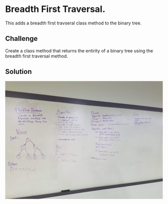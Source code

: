 # Breadth First Traversal.
This adds a breadth first travseral class method to the binary tree.

## Challenge
Create a class method that returns the entirity of a binary tree using the breadth first traversal method.

## Solution
![Whiteboarding](../../assets/17_breadth_first.jpg)
